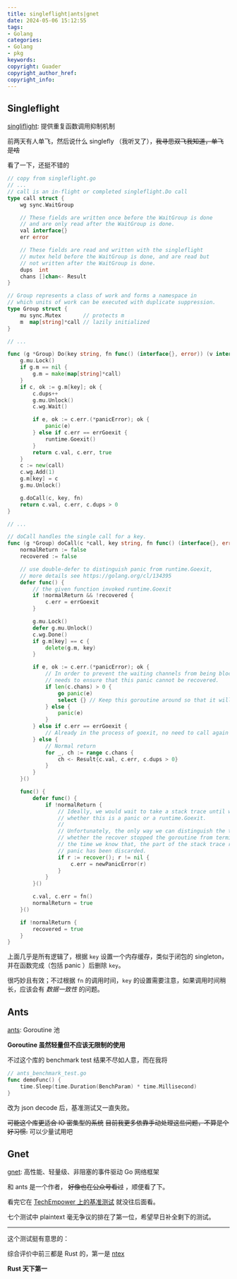 ```yaml
---
title: singleflight|ants|gnet
date: 2024-05-06 15:12:55
tags:
- Golang
categories:
- Golang
- pkg
keywords:
copyright: Guader
copyright_author_href:
copyright_info:
---
```



## Singleflight

[singliflight](https://cs.opensource.google/go/x/sync/+/master:singleflight/): 提供重复函数调用抑制机制

前两天有人单飞，然后说什么 singlefly （我听叉了），~~我寻思双飞我知道，单飞是啥~~

看了一下，还挺不错的

```go
// copy from singleflight.go
// ...
// call is an in-flight or completed singleflight.Do call
type call struct {
	wg sync.WaitGroup

	// These fields are written once before the WaitGroup is done
	// and are only read after the WaitGroup is done.
	val interface{}
	err error

	// These fields are read and written with the singleflight
	// mutex held before the WaitGroup is done, and are read but
	// not written after the WaitGroup is done.
	dups  int
	chans []chan<- Result
}

// Group represents a class of work and forms a namespace in
// which units of work can be executed with duplicate suppression.
type Group struct {
	mu sync.Mutex       // protects m
	m  map[string]*call // lazily initialized
}

// ...

func (g *Group) Do(key string, fn func() (interface{}, error)) (v interface{}, err error, shared bool) {
	g.mu.Lock()
	if g.m == nil {
		g.m = make(map[string]*call)
	}
	if c, ok := g.m[key]; ok {
		c.dups++
		g.mu.Unlock()
		c.wg.Wait()

		if e, ok := c.err.(*panicError); ok {
			panic(e)
		} else if c.err == errGoexit {
			runtime.Goexit()
		}
		return c.val, c.err, true
	}
	c := new(call)
	c.wg.Add(1)
	g.m[key] = c
	g.mu.Unlock()

	g.doCall(c, key, fn)
	return c.val, c.err, c.dups > 0
}

// ...

// doCall handles the single call for a key.
func (g *Group) doCall(c *call, key string, fn func() (interface{}, error)) {
	normalReturn := false
	recovered := false

	// use double-defer to distinguish panic from runtime.Goexit,
	// more details see https://golang.org/cl/134395
	defer func() {
		// the given function invoked runtime.Goexit
		if !normalReturn && !recovered {
			c.err = errGoexit
		}

		g.mu.Lock()
		defer g.mu.Unlock()
		c.wg.Done()
		if g.m[key] == c {
			delete(g.m, key)
		}

		if e, ok := c.err.(*panicError); ok {
			// In order to prevent the waiting channels from being blocked forever,
			// needs to ensure that this panic cannot be recovered.
			if len(c.chans) > 0 {
				go panic(e)
				select {} // Keep this goroutine around so that it will appear in the crash dump.
			} else {
				panic(e)
			}
		} else if c.err == errGoexit {
			// Already in the process of goexit, no need to call again
		} else {
			// Normal return
			for _, ch := range c.chans {
				ch <- Result{c.val, c.err, c.dups > 0}
			}
		}
	}()

	func() {
		defer func() {
			if !normalReturn {
				// Ideally, we would wait to take a stack trace until we've determined
				// whether this is a panic or a runtime.Goexit.
				//
				// Unfortunately, the only way we can distinguish the two is to see
				// whether the recover stopped the goroutine from terminating, and by
				// the time we know that, the part of the stack trace relevant to the
				// panic has been discarded.
				if r := recover(); r != nil {
					c.err = newPanicError(r)
				}
			}
		}()

		c.val, c.err = fn()
		normalReturn = true
	}()

	if !normalReturn {
		recovered = true
	}
}
```

上面几乎是所有逻辑了，根据 `key` 设置一个内存缓存，类似于闭包的 singleton，并在函数完成（包括 panic ）后删除 `key`。

很巧妙且有效；不过根据 `fn` 的调用时间，`key` 的设置需要注意，如果调用时间稍长，应该会有 *数据一致性* 的问题。


## Ants

[ants](https://github.com/panjf2000/ants): Goroutine 池

**Goroutine 虽然轻量但不应该无限制的使用**

不过这个库的 benchmark test 结果不尽如人意，而在我将

```go
// ants_benchmark_test.go
func demoFunc() {
	time.Sleep(time.Duration(BenchParam) * time.Millisecond)
}
```

改为 json decode 后，基准测试又一直失败。

~~可能这个库更适合 IO 密集型的系统~~
~~目前我更多依靠手动处理这些问题，不算是个好习惯.~~ 可以少量试用吧


## Gnet

[gnet](https://github.com/panjf2000/gnet): 高性能、轻量级、非阻塞的事件驱动 Go 网络框架

和 ants 是一个作者， ~~好像也在公众号看过~~ ，顺便看了下。

看完它在 [TechEmpower 上的基准测试](https://www.techempower.com/benchmarks/#hw=ph&test=plaintext&section=data-r22) 就没往后面看。

七个测试中 plaintext 毫无争议的排在了第一位，希望早日补全剩下的测试。

---

这个测试挺有意思的：

综合评价中前三都是 Rust 的，第一是 [ntex](https://github.com/ntex-rs/ntex)

**Rust 天下第一**
